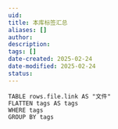 ```yaml
---
uid: 
title: 本库标签汇总
aliases: []
author: 
description: 
tags: []
date-created: 2025-02-24
date-modified: 2025-02-24
status: 
---
```


```dataview
TABLE rows.file.link AS "文件"
FLATTEN tags AS tags
WHERE tags
GROUP BY tags
```
